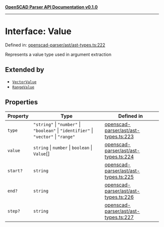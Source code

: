 [**OpenSCAD Parser API Documentation v0.1.0**](../README.md)

***

# Interface: Value

Defined in: [openscad-parser/ast/ast-types.ts:222](https://github.com/holistic-stack/openscad-tree-sitter/blob/57470856b239e8ae819e2b2fa40ff65d8c04912f/packages/openscad-parser/src/lib/openscad-parser/ast/ast-types.ts#L222)

Represents a value type used in argument extraction

## Extended by

- [`VectorValue`](VectorValue.md)
- [`RangeValue`](RangeValue.md)

## Properties

| Property | Type | Defined in |
| ------ | ------ | ------ |
| <a id="type"></a> `type` | `"string"` \| `"number"` \| `"boolean"` \| `"identifier"` \| `"vector"` \| `"range"` | [openscad-parser/ast/ast-types.ts:223](https://github.com/holistic-stack/openscad-tree-sitter/blob/57470856b239e8ae819e2b2fa40ff65d8c04912f/packages/openscad-parser/src/lib/openscad-parser/ast/ast-types.ts#L223) |
| <a id="value"></a> `value` | `string` \| `number` \| `boolean` \| `Value`[] | [openscad-parser/ast/ast-types.ts:224](https://github.com/holistic-stack/openscad-tree-sitter/blob/57470856b239e8ae819e2b2fa40ff65d8c04912f/packages/openscad-parser/src/lib/openscad-parser/ast/ast-types.ts#L224) |
| <a id="start"></a> `start?` | `string` | [openscad-parser/ast/ast-types.ts:225](https://github.com/holistic-stack/openscad-tree-sitter/blob/57470856b239e8ae819e2b2fa40ff65d8c04912f/packages/openscad-parser/src/lib/openscad-parser/ast/ast-types.ts#L225) |
| <a id="end"></a> `end?` | `string` | [openscad-parser/ast/ast-types.ts:226](https://github.com/holistic-stack/openscad-tree-sitter/blob/57470856b239e8ae819e2b2fa40ff65d8c04912f/packages/openscad-parser/src/lib/openscad-parser/ast/ast-types.ts#L226) |
| <a id="step"></a> `step?` | `string` | [openscad-parser/ast/ast-types.ts:227](https://github.com/holistic-stack/openscad-tree-sitter/blob/57470856b239e8ae819e2b2fa40ff65d8c04912f/packages/openscad-parser/src/lib/openscad-parser/ast/ast-types.ts#L227) |

